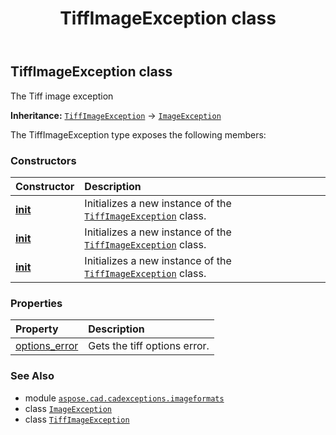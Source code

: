 ﻿---
title: TiffImageException class
second_title: Aspose.CAD for Python via .NET API References
description: 
type: docs
weight: 110
url: /aspose.cad.cadexceptions.imageformats/tiffimageexception/
is_root: false
---

## TiffImageException class

The Tiff image exception



**Inheritance:** [`TiffImageException`](/cad/python-net/aspose.cad.cadexceptions.imageformats/tiffimageexception) → 
[`ImageException`](/cad/python-net/aspose.cad.cadexceptions/imageexception)



The TiffImageException type exposes the following members:

### Constructors
| Constructor | Description |
| :- | :- |
| [__init__](/cad/python-net/aspose.cad.cadexceptions.imageformats/tiffimageexception/__init__/#str) | Initializes a new instance of the [`TiffImageException`](/cad/python-net/aspose.cad.cadexceptions.imageformats/tiffimageexception) class. |
| [__init__](/cad/python-net/aspose.cad.cadexceptions.imageformats/tiffimageexception/__init__/#str-aspose.cad.imageoptions.TiffOptionsError) | Initializes a new instance of the [`TiffImageException`](/cad/python-net/aspose.cad.cadexceptions.imageformats/tiffimageexception) class. |
| [__init__](/cad/python-net/aspose.cad.cadexceptions.imageformats/tiffimageexception/__init__/#aspose.cad.imageoptions.TiffOptionsError) | Initializes a new instance of the [`TiffImageException`](/cad/python-net/aspose.cad.cadexceptions.imageformats/tiffimageexception) class. |


### Properties
| Property | Description |
| :- | :- |
| [options_error](/cad/python-net/aspose.cad.cadexceptions.imageformats/tiffimageexception/options_error) | Gets the tiff options error. |



### See Also
* module [`aspose.cad.cadexceptions.imageformats`](..)
* class [`ImageException`](/cad/python-net/aspose.cad.cadexceptions/imageexception)
* class [`TiffImageException`](/cad/python-net/aspose.cad.cadexceptions.imageformats/tiffimageexception)
